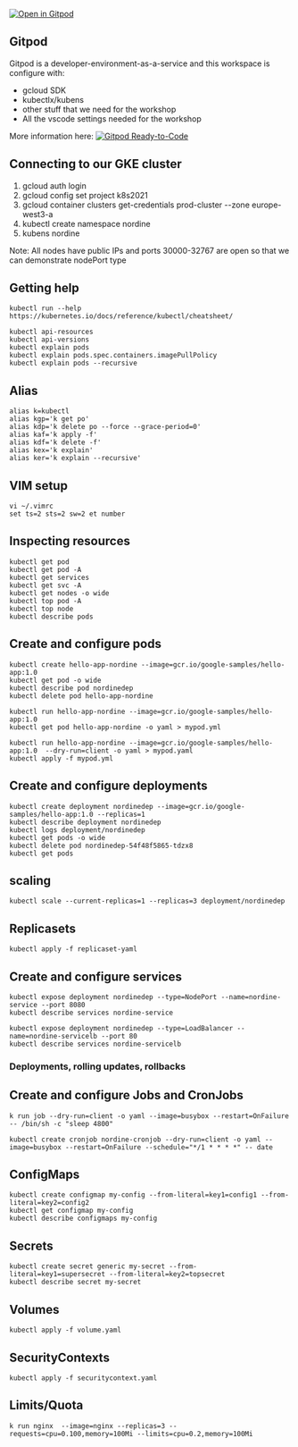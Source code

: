 [![Open in Gitpod](https://gitpod.io/button/open-in-gitpod.svg)](https://gitpod.io/#https://github.com/nordineb/k8s2020/tree/master/into-kubernetes)

## Gitpod
Gitpod is a developer-environment-as-a-service and this workspace is configure with:
* gcloud SDK
* kubectlx/kubens
* other stuff that we need for the workshop
* All the vscode settings needed for the workshop 

More information here:
[![Gitpod Ready-to-Code](https://img.shields.io/badge/Gitpod-ready--to--code-blue?logo=gitpod)](https://gitpod.io/#https://github.com/<your-org>/<your-project>)

## Connecting to our GKE cluster 
1. gcloud auth login
2. gcloud config set project k8s2021
3. gcloud container clusters get-credentials prod-cluster --zone europe-west3-a
4. kubectl create namespace nordine
5. kubens nordine

Note: All nodes have public IPs and ports 30000-32767 are open so that we can demonstrate nodePort type

## Getting help
```
kubectl run --help
https://kubernetes.io/docs/reference/kubectl/cheatsheet/

kubectl api-resources
kubectl api-versions
kubectl explain pods
kubectl explain pods.spec.containers.imagePullPolicy
kubectl explain pods --recursive
```

## Alias 
```
alias k=kubectl
alias kgp='k get po'
alias kdp='k delete po --force --grace-period=0'
alias kaf='k apply -f'
alias kdf='k delete -f'
alias kex='k explain'
alias ker='k explain --recursive'
```

## VIM setup
```
vi ~/.vimrc
set ts=2 sts=2 sw=2 et number
```

## Inspecting resources
```
kubectl get pod
kubectl get pod -A
kubectl get services
kubectl get svc -A
kubectl get nodes -o wide
kubectl top pod -A
kubectl top node
kubectl describe pods
```

## Create and configure pods
```
kubectl create hello-app-nordine --image=gcr.io/google-samples/hello-app:1.0
kubectl get pod -o wide
kubectl describe pod nordinedep
kubectl delete pod hello-app-nordine

kubectl run hello-app-nordine --image=gcr.io/google-samples/hello-app:1.0
kubectl get pod hello-app-nordine -o yaml > mypod.yml

kubectl run hello-app-nordine --image=gcr.io/google-samples/hello-app:1.0  --dry-run=client -o yaml > mypod.yaml 
kubectl apply -f mypod.yml
```
## Create and configure deployments
```
kubectl create deployment nordinedep --image=gcr.io/google-samples/hello-app:1.0 --replicas=1
kubectl describe deployment nordinedep
kubectl logs deployment/nordinedep    
kubectl get pods -o wide
kubectl delete pod nordinedep-54f48f5865-tdzx8
kubectl get pods
```
## scaling 
```
kubectl scale --current-replicas=1 --replicas=3 deployment/nordinedep
```

## Replicasets 
```
kubectl apply -f replicaset-yaml
```

## Create and configure services
```
kubectl expose deployment nordinedep --type=NodePort --name=nordine-service --port 8080
kubectl describe services nordine-service

kubectl expose deployment nordinedep --type=LoadBalancer --name=nordine-servicelb --port 80
kubectl describe services nordine-servicelb
```

### Deployments, rolling updates, rollbacks

## Create and configure Jobs and CronJobs
```
k run job --dry-run=client -o yaml --image=busybox --restart=OnFailure -- /bin/sh -c "sleep 4800" 

kubectl create cronjob nordine-cronjob --dry-run=client -o yaml --image=busybox --restart=OnFailure --schedule="*/1 * * * *" -- date 
```

## ConfigMaps
```
kubectl create configmap my-config --from-literal=key1=config1 --from-literal=key2=config2
kubectl get configmap my-config 
kubectl describe configmaps my-config
```

## Secrets
```
kubectl create secret generic my-secret --from-literal=key1=supersecret --from-literal=key2=topsecret
kubectl describe secret my-secret

```
## Volumes
```
kubectl apply -f volume.yaml
```

## SecurityContexts
```
kubectl apply -f securitycontext.yaml
```

## Limits/Quota
```
k run nginx  --image=nginx --replicas=3 --requests=cpu=0.100,memory=100Mi --limits=cpu=0.2,memory=100Mi
```




